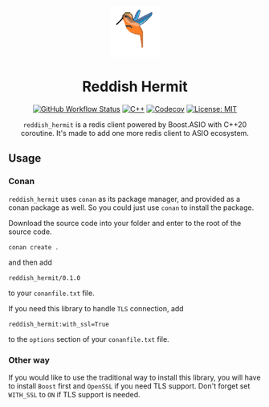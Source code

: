 <div align="center">
<img src="https://raw.githubusercontent.com/Kidsunbo/static_file/main/reddish_hermit/reddish%20hermit.png" style="width:100px; height:100px">
<h1>Reddish Hermit</h1>

[![GitHub Workflow Status](https://img.shields.io/github/actions/workflow/status/Kidsunbo/reddish_hermit/cmake.yml?label=Build&logo=CMake&style=flat-square)](https://github.com/Kidsunbo/reddish_hermit/actions/workflows/cmake.yml)
[![C++](https://img.shields.io/badge/C%2B%2B-20-brightgreen?style=flat-square&logo=cplusplus)](https://isocpp.org)
[![Codecov](https://img.shields.io/codecov/c/github/Kidsunbo/reddish_hermit?logo=codecov&style=flat-square)](https://codecov.io/gh/Kidsunbo/reddish_hermit)
[![License: MIT](https://img.shields.io/badge/License-MIT-blue.svg)](https://opensource.org/licenses/MIT)


`reddish_hermit` is a redis client powered by Boost.ASIO with C++20 coroutine. It's made to add one more redis client to ASIO ecosystem.
</div>

## Usage
### Conan
`reddish_hermit` uses `conan` as its package manager, and provided as a conan package as well. So you could just use `conan` to install the package.

Download the source code into your folder and enter to the root of the source code.

```
conan create .
```

and then add 
```
reddish_hermit/0.1.0
```
to your `conanfile.txt` file.

If you need this library to handle `TLS` connection, add 
```
reddish_hermit:with_ssl=True
```
to the `options` section of your `conanfile.txt` file.

### Other way
If you would like to use the traditional way to install this library, you will have to install `Boost` first and `OpenSSL` if you need TLS support. Don't forget set `WITH_SSL` to `ON` if TLS support is needed.
